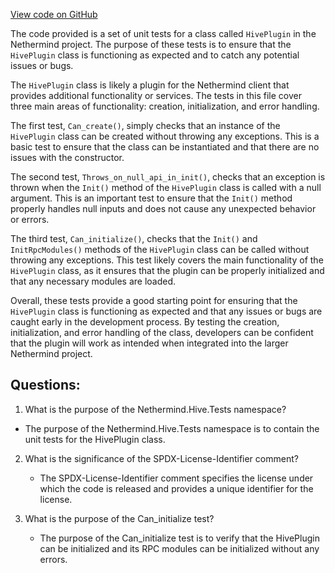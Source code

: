 [View code on GitHub](https://github.com/NethermindEth/nethermind/src/Nethermind/Nethermind.Hive.Tests/HivePluginTests.cs)

The code provided is a set of unit tests for a class called `HivePlugin` in the Nethermind project. The purpose of these tests is to ensure that the `HivePlugin` class is functioning as expected and to catch any potential issues or bugs.

The `HivePlugin` class is likely a plugin for the Nethermind client that provides additional functionality or services. The tests in this file cover three main areas of functionality: creation, initialization, and error handling.

The first test, `Can_create()`, simply checks that an instance of the `HivePlugin` class can be created without throwing any exceptions. This is a basic test to ensure that the class can be instantiated and that there are no issues with the constructor.

The second test, `Throws_on_null_api_in_init()`, checks that an exception is thrown when the `Init()` method of the `HivePlugin` class is called with a null argument. This is an important test to ensure that the `Init()` method properly handles null inputs and does not cause any unexpected behavior or errors.

The third test, `Can_initialize()`, checks that the `Init()` and `InitRpcModules()` methods of the `HivePlugin` class can be called without throwing any exceptions. This test likely covers the main functionality of the `HivePlugin` class, as it ensures that the plugin can be properly initialized and that any necessary modules are loaded.

Overall, these tests provide a good starting point for ensuring that the `HivePlugin` class is functioning as expected and that any issues or bugs are caught early in the development process. By testing the creation, initialization, and error handling of the class, developers can be confident that the plugin will work as intended when integrated into the larger Nethermind project.
## Questions: 
 1. What is the purpose of the Nethermind.Hive.Tests namespace?
   - The purpose of the Nethermind.Hive.Tests namespace is to contain the unit tests for the HivePlugin class.

2. What is the significance of the SPDX-License-Identifier comment?
   - The SPDX-License-Identifier comment specifies the license under which the code is released and provides a unique identifier for the license.

3. What is the purpose of the Can_initialize test?
   - The purpose of the Can_initialize test is to verify that the HivePlugin can be initialized and its RPC modules can be initialized without any errors.